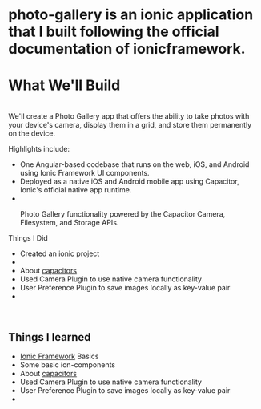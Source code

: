 # photo-gallery is an ionic application that I built following the official documentation of ionicframework.

<h1>What We'll Build</h1>
<br>
We'll create a Photo Gallery app that offers the ability to take photos with your device's camera, display them in a grid, and store them permanently on the device.

Highlights include:

<ul>
<li>
One Angular-based codebase that runs on the web, iOS, and Android using Ionic Framework UI components.
</li>
<li>
Deployed as a native iOS and Android mobile app using Capacitor, Ionic's official native app runtime.
</li><li>

</li>

Photo Gallery functionality powered by the Capacitor Camera, Filesystem, and Storage APIs.

  </ul

<h2>Things I Did</h2>
<ul>
<li>Created an <a href="http://www.ionicframework.com">ionic</a> project</li>
<li></li>
<li>About <a href="https://capacitorjs.com/"> capacitors </a> </li>
<li> Used Camera Plugin to use native camera functionality</li> 
<li>User Preference Plugin to save images locally as key-value pair</li>
<li> </li>

</ul>
<br>
<h2>Things I learned</h2>
<ul>
<li><a href="http://www.ionicframework.com">Ionic Framework</a> Basics</li>
<li>Some basic ion-components</li>
<li>About <a href="https://capacitorjs.com/"> capacitors </a> </li>
<li> Used Camera Plugin to use native camera functionality</li> 
<li>User Preference Plugin to save images locally as key-value pair</li>
<li> </li>

</ul>
